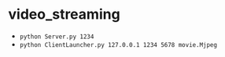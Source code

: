 # video_streaming
- `python Server.py 1234`
- `python ClientLauncher.py 127.0.0.1 1234 5678 movie.Mjpeg`
